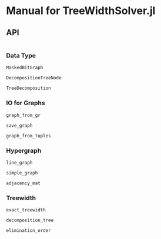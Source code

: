 # Manual for TreeWidthSolver.jl

## API

```@index
```

### Data Type

```@docs
MaskedBitGraph
```

```@docs
DecompositionTreeNode
```

```@docs
TreeDecomposition
```

### IO for Graphs

```@docs
graph_from_gr
```

```@docs
save_graph
```

```@docs
graph_from_tuples
```

### Hypergraph

```@docs
line_graph
```

```@docs
simple_graph
```

```@docs
adjacency_mat
```

### Treewidth

```@docs
exact_treewidth
```

```@docs
decomposition_tree
```

```@docs
elimination_order
```